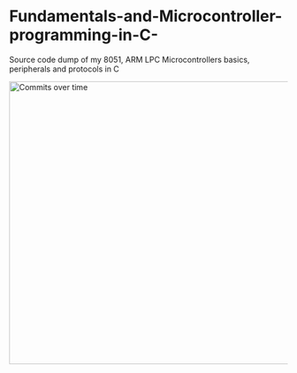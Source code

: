 # Fundamentals-and-Microcontroller-programming-in-C-
Source code dump of my 8051, ARM LPC Microcontrollers basics,  peripherals and protocols  in C 

<img width="1200" height="512" alt="Commits over time" src="https://github.com/user-attachments/assets/ac7d3f5f-610a-4cdc-9ab8-fe9e1e291295" />
